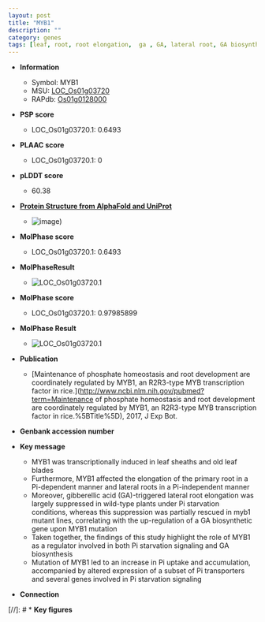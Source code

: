 ```yaml
---
layout: post
title: "MYB1"
description: ""
category: genes
tags: [leaf, root, root elongation,  ga , GA, lateral root, GA biosynthetic, primary root, Pi,  pi , GA biosynthesis, Pi uptake]
---
```


* **Information**  
    + Symbol: MYB1  
    + MSU: [LOC_Os01g03720](http://rice.plantbiology.msu.edu/cgi-bin/ORF_infopage.cgi?orf=LOC_Os01g03720)  
    + RAPdb: [Os01g0128000](http://rapdb.dna.affrc.go.jp/viewer/gbrowse_details/irgsp1?name=Os01g0128000)  

* **PSP score**  
    + LOC_Os01g03720.1: 0.6493 

* **PLAAC score**  
    + LOC_Os01g03720.1: 0 

* **pLDDT score**
    + 60.38

* **[Protein Structure from AlphaFold and UniProt](https://www.uniprot.org/uniprotkb/A0A0P0UXR6/entry#structure)**
    + ![image](https://ricepsp.github.io/images/A/AF-A0A0P0UXR6-F1.png))

* **MolPhase score**
    + LOC_Os01g03720.1: 0.6493

* **MolPhaseResult**
    + ![LOC_Os01g03720.1](https://ricepsp.github.io/pictures/LOC_Os01g/LOC_Os01g03720.1.png)

* **MolPhase score**
    + LOC_Os01g03720.1: 0.97985899

* **MolPhase Result**
    + ![LOC_Os01g03720.1](https://304243504.github.io/Pictures/LOC_Os01g/LOC_Os01g03720.1.png)

* **Publication**  
    + [Maintenance of phosphate homeostasis and root development are coordinately regulated by MYB1, an R2R3-type MYB transcription factor in rice.](http://www.ncbi.nlm.nih.gov/pubmed?term=Maintenance of phosphate homeostasis and root development are coordinately regulated by MYB1, an R2R3-type MYB transcription factor in rice.%5BTitle%5D), 2017, J Exp Bot.

* **Genbank accession number**  

* **Key message**  
    + MYB1 was transcriptionally induced in leaf sheaths and old leaf blades
    + Furthermore, MYB1 affected the elongation of the primary root in a Pi-dependent manner and lateral roots in a Pi-independent manner
    + Moreover, gibberellic acid (GA)-triggered lateral root elongation was largely suppressed in wild-type plants under Pi starvation conditions, whereas this suppression was partially rescued in myb1 mutant lines, correlating with the up-regulation of a GA biosynthetic gene upon MYB1 mutation
    + Taken together, the findings of this study highlight the role of MYB1 as a regulator involved in both Pi starvation signaling and GA biosynthesis
    + Mutation of MYB1 led to an increase in Pi uptake and accumulation, accompanied by altered expression of a subset of Pi transporters and several genes involved in Pi starvation signaling

* **Connection**  

[//]: # * **Key figures**  


